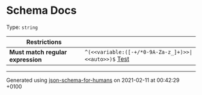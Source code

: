 # Schema Docs

Type: `string`

| Restrictions |   |
| ------------ | - |
| **Must match regular expression** | ```^(<<variable:([-+/*0-9A-Za-z_]+)>>\|<<auto>>)$``` [Test](https://regex101.com/?regex=%5E%28%3C%3Cvariable%3A%28%5B-%2B/%2A0-9A-Za-z_%5D%2B%29%3E%3E%7C%3C%3Cauto%3E%3E%29%24) |

----------------------------------------------------------------------------------------------------------------------------
Generated using [json-schema-for-humans](https://github.com/coveooss/json-schema-for-humans) on 2021-02-11 at 00:42:29 +0100